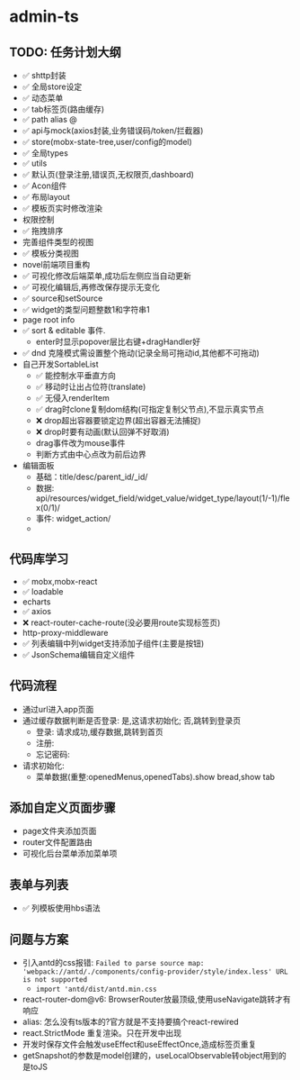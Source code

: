 # admin-ts

## TODO: 任务计划大纲

- ✅ shttp封装
- ✅ 全局store设定
- ✅ 动态菜单
- ✅ tab标签页(路由缓存)
- ✅ path alias @
- ✅ api与mock(axios封装,业务错误码/token/拦截器)
- ✅ store(mobx-state-tree,user/config的model)
- ✅ 全局types
- ✅ utils
- ✅ 默认页(登录注册,错误页,无权限页,dashboard)
- ✅ Acon组件
- ✅ 布局layout
- ✅ 模板页实时修改渲染
- 权限控制
- ✅ 拖拽排序
- 完善组件类型的视图
- ✅ 模板分类视图
- novel前端项目重构
- ✅ 可视化修改后端菜单,成功后左侧应当自动更新
- ✅ 可视化编辑后,再修改保存提示无变化
- ✅ source和setSource
- ✅ widget的类型问题整数1和字符串1
- page root info
- ✅ sort & editable 事件.
  - enter时显示popover层比右键+dragHandler好
- ✅ dnd 克隆模式需设置整个拖动(记录全局可拖动id,其他都不可拖动)
- 自己开发SortableList
  - ✅ 能控制水平垂直方向
  - ✅ 移动时让出占位符(translate)
  - ✅ 无侵入renderItem
  - ✅ drag时clone复制dom结构(可指定复制父节点),不显示真实节点
  - ❌ drop超出容器要锁定边界(超出容器无法捕捉)
  - ❌ drop时要有动画(默认回弹不好取消)
  - drag事件改为mouse事件
  - 判断方式由中心点改为前后边界
- 编辑面板
  - 基础：title/desc/parent_id/_id/
  - 数据: api/resources/widget_field/widget_value/widget_type/layout(1/-1)/flex(0/1)/
  - 事件: widget_action/
  - 

## 代码库学习

- ✅ mobx,mobx-react
- ✅ loadable
- echarts
- ✅ axios
- ❌ react-router-cache-route(没必要用route实现标签页)
- http-proxy-middleware
- ✅ 列表编辑中列widget支持添加子组件(主要是按钮)
- ✅ JsonSchema编辑自定义组件

## 代码流程

- 通过url进入app页面
- 通过缓存数据判断是否登录: 是,这请求初始化; 否,跳转到登录页
  - 登录: 请求成功,缓存数据,跳转到首页
  - 注册:
  - 忘记密码:
- 请求初始化:
  - 菜单数据(重整:openedMenus,openedTabs).show bread,show tab

## 添加自定义页面步骤

- page文件夹添加页面
- router文件配置路由
- 可视化后台菜单添加菜单项

## 表单与列表

- ✅ 列模板使用hbs语法

## 问题与方案

- 引入antd的css报错: `Failed to parse source map: 'webpack://antd/./components/config-provider/style/index.less' URL is not supported`
  - `import 'antd/dist/antd.min.css`
- react-router-dom@v6: BrowserRouter放最顶级,使用useNavigate跳转才有响应
- alias: 怎么没有ts版本的?官方就是不支持要搞个react-rewired
- react.StrictMode 重复渲染。只在开发中出现
- 开发时保存文件会触发useEffect和useEffectOnce,造成标签页重复
- getSnapshot的参数是model创建的，useLocalObservable转object用到的是toJS

